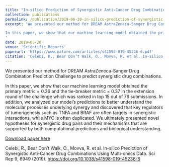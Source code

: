 ```yaml
---
title: "In-silico Prediction of Synergistic Anti-Cancer Drug Combinations Using Multi-omics Data"
collection: publications
permalink: /publication/2019-06-20-in-silico-prediction-of-synergistic-drugs.md
excerpt: 'We presented our method for DREAM AstraZeneca-Sanger Drug Combination Prediction Challenge to predict synergistic drug combinations.

In this paper, we show that our machine learning model obtained the primary metric = 0.36 and the tie-breaker metric = 0.37 in the extension round of the challenge which was ranked in top 15 out of 76 submissions. In addition, we analyzed our model’s predictions to better understand the molecular processes underlying synergy and discovered that key regulators of tumorigenesis such as TNFA and BRAF are often targets in synergistic interactions, while MYC is often duplicated. We ultimately presented novel hypotheses for synergistic drug pairs and their mechanisms that are supported by both computational predictions and biological understanding.
'
date: 2019-06-20
venue: 'Scientific Reports'
paperurl: 'https://www.nature.com/articles/s41598-019-45236-6.pdf'
citation: 'Celebi, R., Bear Don’t Walk, O., Movva, R. et al. In-silico Prediction of Synergistic Anti-Cancer Drug Combinations Using Multi-omics Data. Sci Rep 9, 8949 (2019). https://doi.org/10.1038/s41598-019-45236-6'
---
```

We presented our method for DREAM AstraZeneca-Sanger Drug Combination Prediction Challenge to predict synergistic drug combinations.

In this paper, we show that our machine learning model obtained the primary metric = 0.36 and the tie-breaker metric = 0.37 in the extension round of the challenge which was ranked in top 15 out of 76 submissions. In addition, we analyzed our model’s predictions to better understand the molecular processes underlying synergy and discovered that key regulators of tumorigenesis such as TNFA and BRAF are often targets in synergistic interactions, while MYC is often duplicated. We ultimately presented novel hypotheses for synergistic drug pairs and their mechanisms that are supported by both computational predictions and biological understanding.

[Download paper here](https://www.nature.com/articles/s41598-019-45236-6.pdf)

Celebi, R., Bear Don’t Walk, O., Movva, R. et al. In-silico Prediction of Synergistic Anti-Cancer Drug Combinations Using Multi-omics Data. Sci Rep 9, 8949 (2019). https://doi.org/10.1038/s41598-019-45236-6